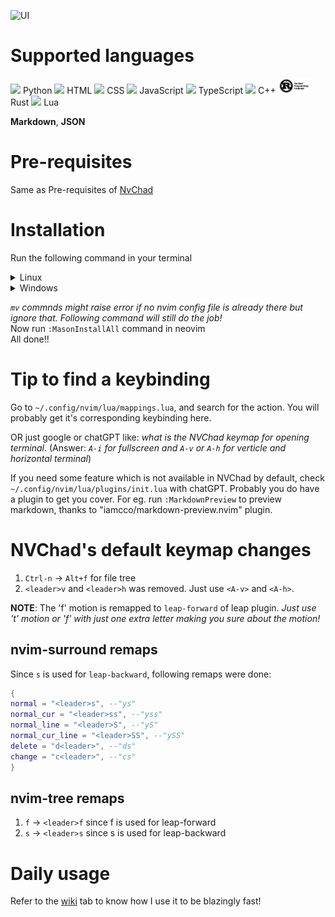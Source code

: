 ![UI](https://github.com/user-attachments/assets/9b20431b-ab4d-4e61-b6c4-5b9519154623)

# Supported languages
<img src="https://cdn.jsdelivr.net/gh/devicons/devicon/icons/python/python-original.svg" width="5%"/> Python
<img src="https://cdn.jsdelivr.net/gh/devicons/devicon/icons/html5/html5-original.svg" width="5%"/> HTML
<img src="https://cdn.jsdelivr.net/gh/devicons/devicon/icons/css3/css3-original.svg" width="5%"/> CSS
<img src="https://cdn.jsdelivr.net/gh/devicons/devicon/icons/javascript/javascript-original.svg" width="5%"/> JavaScript
<img src="https://cdn.jsdelivr.net/gh/devicons/devicon/icons/typescript/typescript-original.svg" width="5%"/> TypeScript
<img src="https://cdn.jsdelivr.net/gh/devicons/devicon/icons/cplusplus/cplusplus-original.svg" width="5%"/> C++
<picture>
    <source media="(prefers-color-scheme: dark)" srcset="https://raw.githubusercontent.com/rust-lang/www.rust-lang.org/master/static/images/rust-social-wide-dark.svg">
    <source media="(prefers-color-scheme: light)" srcset="https://raw.githubusercontent.com/rust-lang/www.rust-lang.org/master/static/images/rust-social-wide-light.svg">
    <img alt="The Rust Programming Language: A language empowering everyone to build reliable and efficient software"
         src="https://raw.githubusercontent.com/rust-lang/www.rust-lang.org/master/static/images/rust-social-wide-light.svg"
         width="10%">
  </picture> Rust
<img src="https://cdn.jsdelivr.net/gh/devicons/devicon/icons/lua/lua-original.svg" width="5%"/> Lua

**Markdown**, **JSON**
# Pre-requisites
Same as Pre-requisites of [NvChad](https://nvchad.com/docs/quickstart/install)

# Installation
Run the following command in your terminal
<details>
<summary>Linux</summary>
<details>
<summary>Clean cache of old setup</summary>
    
    ```terminal
    rm -rf ~/.local/state/nvim
    rm -rf ~/.local/share/nvim
    ```
</details>

```terminal
mv ~/.config/nvim ~/.config/nvim-backup
mv ~/.local/share/nvim ~/.local/share/nvim-backup
git clone https://github.com/Suryansh-Dey/neovim-config.git ~/.config/nvim && nvim
```
</details>
<details>
<summary>Windows</summary>
<details>
<summary>Clean cache of old setup</summary>
    
    ```terminal
    rm -Force $HOME\AppData\Local\nvim-data
    ```
</details>
In powershell

```terminal
mv $HOME/AppData/Local/nvim $HOME/AppData/Local/nvim-backup
mv $HOME/AppData/Local/nvim-data $HOME/AppData/Local/nvim-data-backup
git clone https://github.com/Suryansh-Dey/neovim-config.git $HOME/AppData/Local/nvim && nvim
```
</details>

*`mv` commnds might raise error if no nvim config file is already there but ignore that. Following command will still do the job!*  
Now run `:MasonInstallAll` command in neovim  
All done!!
# Tip to find a keybinding
Go to `~/.config/nvim/lua/mappings.lua`, and search for the action. You will probably get it's corresponding keybinding here.

OR just google or chatGPT like: *what is the NVChad keymap for opening terminal*. (Answer: *`A-i` for fullscreen and `A-v` or `A-h` for verticle and horizontal terminal*)

If you need some feature which is not available in NVChad by default, check `~/.config/nvim/lua/plugins/init.lua` with chatGPT. Probably you do have a plugin to get you cover. For eg. run `:MarkdownPreview` to preview markdown, thanks to "iamcco/markdown-preview.nvim" plugin.

# NVChad's default keymap changes
1. `Ctrl-n` -> `Alt+f` for file tree
2. `<leader>v` and `<leader>h` was removed. Just use `<A-v>` and `<A-h>`.

**NOTE**: The 'f' motion is remapped to `leap-forward` of leap plugin. *Just use 't' motion or 'f' with just one extra letter making you sure about the motion!*

## nvim-surround remaps
Since `s` is used for `leap-backward`, following remaps were done:
``` lua
{
normal = "<leader>s", --"ys"
normal_cur = "<leader>ss", --"yss"
normal_line = "<leader>S", --"yS"
normal_cur_line = "<leader>SS", --"ySS"
delete = "d<leader>", --"ds"
change = "c<leader>", --"cs"
}
```
## nvim-tree remaps
1. `f` -> `<leader>f` since f is used for leap-forward
2. `s` -> `<leader>s` since s is used for leap-backward
# Daily usage
Refer to the [wiki](https://github.com/Suryansh-Dey/neovim-config/wiki) tab to know how I use it to be blazingly fast!
